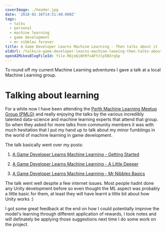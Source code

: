 ```yaml
---
coverImage: ./header.jpg
date: '2018-01-16T14:51:40.000Z'
tags:
  - talks
  - personal
  - machine learning
  - game development
  - mr nibbles forever
title: A Game Developer Learns Machine Learning - Then talks about it
oldUrl: /talks/a-game-developer-learns-machine-leaning-then-talks-about-it
openAIMikesBlogFileId: file-R6jeQiWtRfvAFYzlp5B3rq5p
---
```


To round off my current Machine Learning adventures I gave a talk at a local Machine Learning group.

<!-- more -->

# Talking about learning

For a while now I have been attending the [Perth Machine Learning Meetup Group (PMLG)](https://www.meetup.com/Perth-Machine-Learning-Group/) and really enjoying the talks by the various incredibly talented data-science and machine learning experts that attend that group. So when they asked for more talks from community members it was with much hesitation that I put my hand up to talk about my minor fumblings in the world of machine learning in game development.

The talk basically went over my posts:

1. [A Game Developer Learns Machine Learning - Getting Started](/machine-learning/a-game-developer-learns-machine-learning-getting-started/)

2. [A Game Developer Learns Machine Learning - A Little Deeper](/machine-learning/a-game-developer-learns-machine-learning-a-little-deeper/)

3. [A Game Developer Learns Machine Learning - Mr Nibbles Basics](/machine-learning/a-game-developer-learns-machine-learning-mr-nibbles-basics/)

The talk went well despite a few internet issues. Most people hadnt done any Unity development before so even thought the ML aspect was probably a little basic for them, at least they will have learnt a little bit about how Unity works :)

I got some great feedback at the end on how I could potentially improve the model's learning through different application of rewards, I took notes and will definately be applying those suggestions next time I do some work on the project.
